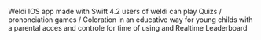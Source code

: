 Weldi IOS app made with Swift 4.2  users of weldi can play Quizs / prononciation games / Coloration in an educative way for young childs with a parental acces and controle for time of using and Realtime Leaderboard
